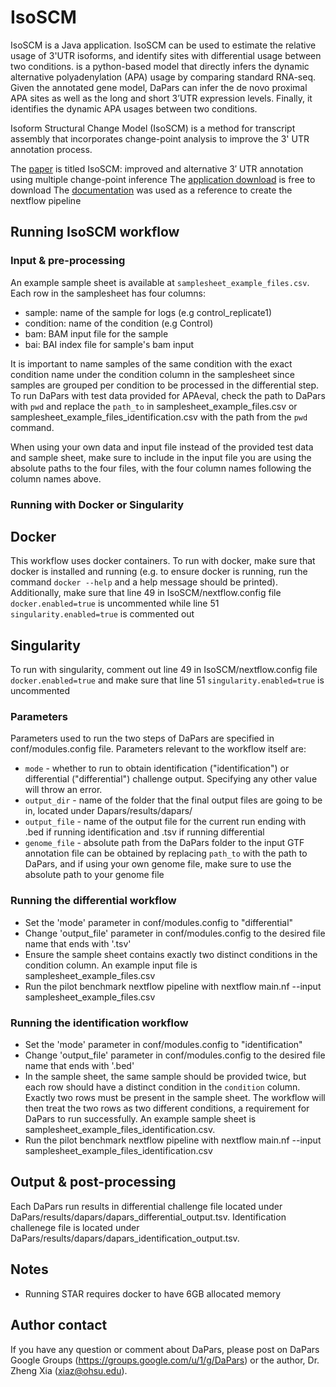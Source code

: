 # IsoSCM
IsoSCM is a Java application. IsoSCM can be used to estimate the relative usage of 3'UTR isoforms, and identify sites with differential usage between two conditions.
is a python-based model that directly infers the dynamic alternative polyadenylation (APA)
usage by comparing standard RNA-seq. Given the annotated gene model, DaPars can infer the de novo proximal APA sites 
as well as the long and short 3’UTR expression levels. Finally, it identifies the dynamic APA usages between two 
conditions. 

Isoform Structural Change Model (IsoSCM) is a method for transcript assembly that incorporates change-point analysis to improve the 3' UTR annotation process.

The [paper](https://rnajournal.cshlp.org/content/21/1/14) is titled IsoSCM: improved and alternative 3′ UTR annotation 
using multiple change-point inference
The [application download](https://github.com/shenkers/isoscm/releases/tag/IsoSCM-2.0.12) is free to download
The [documentation](https://github.com/shenkers/isoscm) was used as a reference to 
create the nextflow pipeline

## Running IsoSCM workflow

### Input & pre-processing
An example sample sheet is available at `samplesheet_example_files.csv`. Each row in the samplesheet has four
columns:

- sample: name of the sample for logs (e.g control_replicate1)
- condition: name of the condition (e.g Control) 
- bam: BAM input file for the sample 
- bai: BAI index file for sample's bam input

It is important to name samples of the same condition with the exact condition name under the condition
column in the samplesheet since samples are grouped per condition to be processed in the differential step.
To run DaPars with test data provided for APAeval, check the path to DaPars with `pwd` and replace 
the `path_to` in samplesheet_example_files.csv or samplesheet_example_files_identification.csv with the path 
from the `pwd` command. 

When using your own data and input file instead of the provided test data and sample sheet, make sure to include in the 
input file you are using the absolute paths to the four files, with the four column names following the column
names above.

### Running with Docker or Singularity
## Docker
This workflow uses docker containers. To run with docker, make sure that docker is installed and running 
(e.g. to ensure docker is running, run the command `docker --help` and a help message should be printed).
Additionally, make sure that line 49 in IsoSCM/nextflow.config file `docker.enabled=true` is uncommented while line
51 `singularity.enabled=true` is commented out

## Singularity
To run with singularity, comment out line 49 in IsoSCM/nextflow.config file `docker.enabled=true` and make sure that line
51 `singularity.enabled=true` is uncommented

### Parameters
Parameters used to run the two steps of DaPars are specified in conf/modules.config file. 
Parameters relevant to the workflow itself are:
- `mode` - whether to run to obtain identification ("identification") or differential ("differential") challenge output.
   Specifying any other value will throw an error.
- `output_dir` - name of the folder that the final output files are going to be in, located under Dapars/results/dapars/
- `output_file` - name of the output file for the current run ending with .bed if running identification and .tsv if running differential
- `genome_file` - absolute path from the DaPars folder to the input GTF annotation file can be obtained by replacing `path_to`
   with the path to DaPars, and if using your own genome file, make sure to use the absolute path to your genome file

### Running the differential workflow
- Set the 'mode' parameter in conf/modules.config to "differential"
- Change 'output_file' parameter in conf/modules.config to the desired file name that ends with '.tsv'
- Ensure the sample sheet contains exactly two distinct conditions in the condition column. An example input file 
  is samplesheet_example_files.csv
- Run the pilot benchmark nextflow pipeline with nextflow main.nf --input samplesheet_example_files.csv

### Running the identification workflow
- Set the 'mode' parameter in conf/modules.config to "identification"
- Change 'output_file' parameter in conf/modules.config to the desired file name that ends with '.bed'
- In the sample sheet, the same sample should be provided twice, but each row should have a distinct condition in 
  the `condition` column. Exactly two rows must be present in the sample sheet. The workflow will then treat the 
  two rows as two different conditions, a requirement for DaPars to run successfully. An example sample sheet is 
  samplesheet_example_files_identification.csv.
- Run the pilot benchmark nextflow pipeline with nextflow main.nf --input samplesheet_example_files_identification.csv

## Output & post-processing
Each DaPars run results in differential challenge file located under DaPars/results/dapars/dapars_differential_output.tsv.
Identification challenege file is located under DaPars/results/dapars/dapars_identification_output.tsv.

## Notes
- Running STAR requires docker to have 6GB allocated memory

## Author contact
If you have any question or comment about DaPars, please post on DaPars Google Groups (https://groups.google.com/u/1/g/DaPars) or the author, Dr. Zheng Xia (xiaz@ohsu.edu).